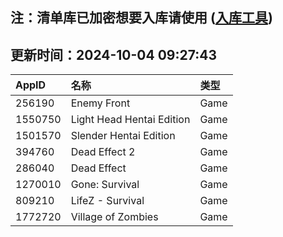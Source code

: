 ## 注：清单库已加密想要入库请使用 ([入库工具](https://github.com/BlankTMing/ManifestAutoUpdate/releases))

## 更新时间：2024-10-04 09:27:43
| AppID | 名称 | 类型  |
| :-------------------- | :----------------------------- | :----------- |
| 256190 | Enemy Front| Game |
| 1550750 | Light Head Hentai Edition| Game |
| 1501570 | Slender Hentai Edition| Game |
| 394760 | Dead Effect 2| Game |
| 286040 | Dead Effect| Game |
| 1270010 | Gone: Survival| Game |
| 809210 | LifeZ - Survival| Game |
| 1772720 | Village of Zombies| Game |
